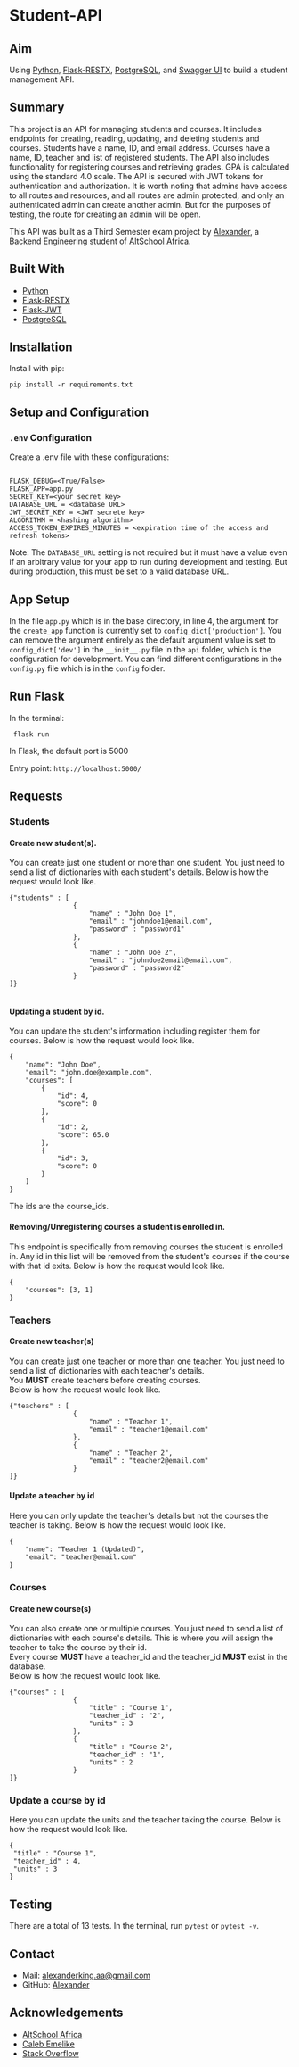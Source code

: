 # Student-API

## Aim
Using [Python](https://www.python.org/), [Flask-RESTX](https://flask-restx.readthedocs.io/en/latest/), [PostgreSQL](https://www.postgresql.org), and [Swagger UI](https://swagger.io/tools/swagger-ui/) to build a student management API.

## Summary
This project is an API for managing students and courses. It includes endpoints for creating, reading, updating, and deleting students and courses. 
Students have a name, ID, and email address. Courses have a name, ID, teacher and list of registered students. 
The API also includes functionality for registering courses and retrieving grades. GPA is calculated using the standard 4.0 scale.
The API is secured with JWT tokens for authentication and authorization. It is worth noting that admins have access to all routes and resources, and all routes are admin protected, and only an authenticated admin can create another admin. But for the purposes of testing, the route for creating an admin will be open.

This API was built as a Third Semester exam project by [Alexander](https://github.com/Anyaegbunam-Alexander), a Backend Engineering student of [AltSchool Africa](https://www.altschoolafrica.com/).

## Built With
- [Python](https://www.python.org/)
- [Flask-RESTX](https://flask-restx.readthedocs.io/en/latest/)
- [Flask-JWT](https://flask-jwt-extended.readthedocs.io/en/stable/)
- [PostgreSQL](https://www.postgresql.org)

## Installation
Install with pip:
```
pip install -r requirements.txt
```

## Setup and Configuration

### `.env` Configuration
Create a .env file with these configurations:
```

FLASK_DEBUG=<True/False>
FLASK_APP=app.py
SECRET_KEY=<your secret key>
DATABASE_URL = <database URL>
JWT_SECRET_KEY = <JWT secrete key>
ALGORITHM = <hashing algorithm>
ACCESS_TOKEN_EXPIRES_MINUTES = <expiration time of the access and refresh tokens>

```  
Note: The `DATABASE_URL` setting is not required but it must have a value even if an arbitrary value for your app to run during development and testing. But during production, this must be set to a valid database URL.  


## App Setup

In the file `app.py` which is in the base directory, in line 4, the argument for the `create_app` function is currently set to `config_dict['production']`. 
You can remove the argument entirely as the default argument value is set to `config_dict['dev']` in the `__init__.py` file in the `api` folder, which is the configuration for development.
You can find different configurations in the `config.py` file which is in the `config` folder.



## Run Flask
In the terminal:
```
 flask run
```
In Flask, the default port is 5000  

Entry point: `http://localhost:5000/`



## Requests
### Students
####  Create new student(s).
You can create just one student or more than one student. You just need to send a list of dictionaries with each student's details. Below is how the request would look like.
```
{"students" : [
                {
                    "name" : "John Doe 1",
                    "email" : "johndoe1@email.com",
                    "password" : "password1"
                },
                {
                    "name" : "John Doe 2",
                    "email" : "johndoe2email@email.com",
                    "password" : "password2"
                }
]}


```

#### Updating a student by id.
You can update the student's information including register them for courses. Below is how the request would look like.
```
{
    "name": "John Doe",
    "email": "john.doe@example.com",
    "courses": [
        {
            "id": 4,
            "score": 0
        },
        {
            "id": 2,
            "score": 65.0
        },
        {
            "id": 3,
            "score": 0
        }
    ]
}

```
The ids are the course_ids.

#### Removing/Unregistering courses a student is enrolled in.
This endpoint is specifically from removing courses the student is enrolled in. Any id in this list will be removed from the student's courses if the course with that id exits. Below is how the request would look like.
```
{
    "courses": [3, 1]
}
```

### Teachers
#### Create new teacher(s)
You can create just one teacher or more than one teacher. You just need to send a list of dictionaries with each teacher's details.  
You **MUST** create teachers before creating courses.  
Below is how the request would look like.
```
{"teachers" : [
                {
                    "name" : "Teacher 1",
                    "email" : "teacher1@email.com"
                },
                {
                    "name" : "Teacher 2",
                    "email" : "teacher2@email.com"
                }
]}

```
#### Update a teacher by id  
Here you can only update the teacher's details but not the courses the teacher is taking. Below is how the request would look like.
```
{
	"name": "Teacher 1 (Updated)",
	"email": "teacher@email.com"
}
```

### Courses
#### Create new course(s)
You can also create one or multiple courses. You just need to send a list of dictionaries with each course's details. This is where you will assign the teacher to take the course by their id.  
Every course **MUST** have a teacher_id and the teacher_id **MUST** exist in the database.  
Below is how the request would look like.
```
{"courses" : [
                {
                    "title" : "Course 1",
                    "teacher_id" : "2",
                    "units" : 3
                },
                {
                    "title" : "Course 2",
                    "teacher_id" : "1",
                    "units" : 2
                }        
]}

```
### Update a course by id
Here you can update the units and the teacher taking the course. Below is how the request would look like.
```
{
 "title" : "Course 1",
 "teacher_id" : 4,
 "units" : 3
}
```

## Testing
There are a total of 13 tests. In the terminal, run `pytest` or `pytest -v`.

## Contact
- Mail: alexanderking.aa@gmail.com
- GitHub: [Alexander](https://github.com/Anyaegbunam-Alexander)

## Acknowledgements
- [AltSchool Africa](https://www.altschoolafrica.com/)
- [Caleb Emelike](https://github.com/CalebEmelike)
- [Stack Overflow](https://stackoverflow.com/)
